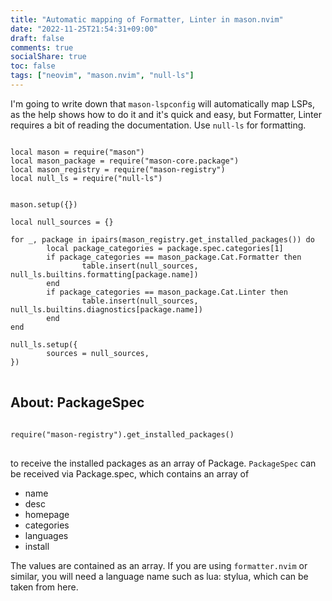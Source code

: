 ```yaml
---
title: "Automatic mapping of Formatter, Linter in mason.nvim"
date: "2022-11-25T21:54:31+09:00"
draft: false
comments: true
socialShare: true
toc: false
tags: ["neovim", "mason.nvim", "null-ls"]
---
```


I'm going to write down that `mason-lspconfig` will automatically map LSPs, as the help shows how to do it and it's quick and easy, but Formatter, Linter requires a bit of reading the documentation.
Use `null-ls` for formatting.


<pre class="line-numbers language-lua">
<code>
local mason = require("mason")
local mason_package = require("mason-core.package")
local mason_registry = require("mason-registry")
local null_ls = require("null-ls")


mason.setup({})

local null_sources = {}

for _, package in ipairs(mason_registry.get_installed_packages()) do
        local package_categories = package.spec.categories[1]
        if package_categories == mason_package.Cat.Formatter then
                table.insert(null_sources, null_ls.builtins.formatting[package.name])
        end
        if package_categories == mason_package.Cat.Linter then
                table.insert(null_sources, null_ls.builtins.diagnostics[package.name])
        end
end

null_ls.setup({
        sources = null_sources,
})
</code>
</pre>

## About: PackageSpec

<pre class="line-numbers language-lua">
<code>
require("mason-registry").get_installed_packages()
</code>
</pre>

to receive the installed packages as an array of Package.
`PackageSpec` can be received via Package.spec, which contains an array of
- name
- desc
- homepage
- categories
- languages
- install

The values are contained as an array.
If you are using `formatter.nvim` or similar, you will need a language name such as lua: stylua, which can be taken from here.
